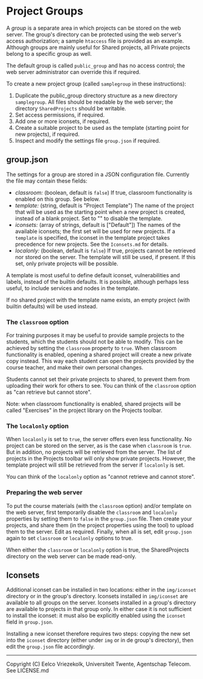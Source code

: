 #  Project Groups
A *group* is a separate area in which projects can be stored on the web server.
The group's directory can be protected using the web server's access authorization; a sample `htaccess` file is provided as an example.
Although groups are mainly useful for Shared projects, all Private projects belong to a specific group as well.

The default group is called `public_group` and has no access control; the web server administrator can override this if required.

To create a new project group (called `samplegroup` in these instructions):
1. Duplicate the public_group directory structure as a new directory `samplegroup`. All files should be readable by the web server; the directory `SharedProjects` should be writable.
2. Set access permissions, if required.
3. Add one or more iconsets, if required.
4. Create a suitable project to be used as the template (starting point for new projects), if required.
5. Inspect and modify the settings file `group.json` if required.

## group.json
The settings for a group are stored in a JSON configuration file. Currently the file may contain these fields:
* *classroom:* (boolean, default is `false`) If true, classroom functionality is enabled on this group. See below.
* *template:* (string, default is "Project Template") The name of the project that will be used as the starting point when a new project is created, instead of a blank project. Set to "" to disable the template. 
* *iconsets:* (array of strings, default is ["Default"]) The names of the available iconsets; the first set will be used for new projects. If a `template` is specified, the iconset in the template project takes precedence for new projects. See the `Iconsets.md` for details.
* *localonly:* (boolean, default is `false`) If true, projects cannot be retrieved nor stored on the server. The template will still be used, if present. If this set, only private projects will be possible.

A template is most useful to define default iconset, vulnerabilities and labels, instead of the builtin defaults. It is possible, although perhaps less useful, to include services and nodes in the template.

If no shared project with the template name exists, an empty project (with builtin defaults) will be used instead.

### The `classroom` option
For training purposes it may be useful to provide sample projects to the students, which the students should not be able to modify.
This can be achieved by setting the `classroom` property to `true`.
When classroom functionality is enabled, opening a shared project will create a new private copy instead.
This way each student can open the projects provided by the course teacher, and make their own personal changes.

Students cannot set their private projects to shared, to prevent them from uploading their work for others to see.
You can think of the `classroom` option as "can retrieve but cannot store".

Note: when classroom functionality is enabled, shared projects will be called "Exercises" in the project library on the Projects toolbar.

### The `localonly` option
When `localonly` is set to `true`, the server offers even less functionality. No project can be stored on the server, as is the case when `classroom` is `true`.
But in addition, no projects will be retrieved from the server. The list of projects in the Projects toolbar will only show private projects.
However, the template project will still be retrieved from the server if `localonly` is set.

You can think of the `localonly` option as "cannot retrieve and cannot store".

### Preparing the web server
To put the course materials (with the `classroom` option) and/or template on the web server, first temporarily disable the `classroom` and `localonly` properties by setting them to `false` in the `group.json` file.
Then create your projects, and share them (in the project properties using the tool) to upload them to the server. Edit as required.
Finally, when all is set, edit `group.json` again to set `classroom` or `localonly` options to true.

When either the `classroom` or `localonly` option is true, the SharedProjects directory on the web server can be made read-only. 

## Iconsets

Additional iconset can be installed in two locations: either in the `img/iconset` directory or in the group's directory. Iconsets installed in `img/iconset` are available to all groups on the server. Iconsets installed in a group's directory are available to projects in that group only. In either case it is not sufficient to install the iconset: it must also be explicitly enabled using the `iconset` field in `group.json`.

Installing a new iconset therefore requires two steps: copying the new set into the `iconset` directory (either under `img` or in de group's directory), then edit the `group.json` file accordingly.

---

Copyright (C) Eelco Vriezekolk, Universiteit Twente, Agentschap Telecom.
See LICENSE.md

